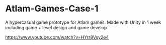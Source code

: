 # Atlam-Games-Case-1
 A hypercasual game prototype for Atlam games. Made with Unity in 1 week including game + level design and game develop

https://www.youtube.com/watch?v=HYrr8Vsy2e4
